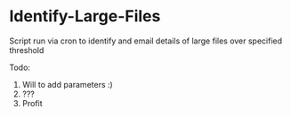Identify-Large-Files
====================

Script run via cron to identify and email details of large files over specified threshold

Todo: 

1) Will to add parameters :)
2) ???
3) Profit
